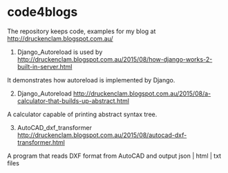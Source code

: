# code4blogs
The repository keeps code, examples for my blog at http://druckenclam.blogspot.com.au/ 

1. Django_Autoreload is used by
  http://druckenclam.blogspot.com.au/2015/08/how-django-works-2-built-in-server.html
  
  It demonstrates how autoreload is implemented by Django.

2. Django_Autoreload
  http://druckenclam.blogspot.com.au/2015/08/a-calculator-that-builds-up-abstract.html
  
  A calculator capable of printing abstract syntax tree.

3. AutoCAD_dxf_transformer
  http://druckenclam.blogspot.com.au/2015/08/autocad-dxf-transformer.html
  
  A program that reads DXF format from AutoCAD and output json | html | txt files
